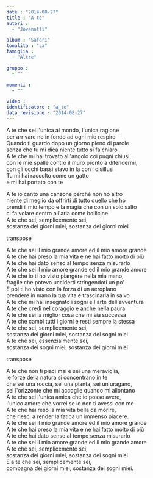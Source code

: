 ```yaml
---
date : "2014-08-27"
title : "A te"
autori : 
  - "Jovanotti"

album : "Safari"
tonalita : "La"
famiglia : 
  - "Altre"

gruppo : 
  - ""

momenti : 
  - ""

video : 
identificatore : "a_te"
data_revisione : "2014-08-27"
---
```

  
  
  
A te che sei l'unica al mondo, l'unica ragione   
per arrivare no in fondo ad ogni mio respiro   
Quando ti guardo dopo un giorno pieno di parole    
senza che tu mi dica niente tutto si fa chiaro   
A te che mi hai trovato all'angolo coi pugni chiusi,   
con le mie spalle contro il muro pronto a difendermi,   
con gli occhi bassi stavo in la con i disillusi   
Tu mi hai raccolto come un gatto  
e mi hai portato con te   
  
A te io canto una canzone perchè non ho altro   
niente di meglio da offrirti di tutto quello che ho   
prendi il mio tempo e la magia che con un solo salto   
ci fa volare dentro all'aria come bollicine   
A te che sei, semplicemente sei,  
sostanza dei giorni miei, sostanza dei giorni miei  
  
transpose  
  
  
A te che sei il mio grande amore ed il mio amore grande   
A te che hai preso la mia vita e ne hai fatto molto di più   
A te che hai dato senso al tempo senza misurarlo   
A te che sei il mio amore grande ed il mio grande amore   
A te che io ti ho visto piangere nella mia mano,   
fragile che potevo ucciderti stringendoti un po'   
E poi ti ho visto con la forza di un aeroplano   
prendere in mano la tua vita e trascinarla in salvo   
A te che mi hai insegnato i sogni e l'arte dell'avventura   
A te che credi nel coraggio e anche nella paura   
A te che sei la miglior cosa che mi sia successa   
A te che cambi tutti i giorni e resti sempre la stessa   
A te che sei, semplicemente sei,  
sostanza dei giorni miei, sostanza dei sogni miei  
A te che sei, essenzialmente sei,  
sostanza dei sogni miei, sostanza dei giorni miei  
  
transpose  
  
  
A te che non ti piaci mai e sei una meraviglia,   
le forze della natura si concentrano in te  
che sei una roccia, sei una pianta, sei un uragano,   
sei l'orizzonte che mi accoglie quando mi allontano   
A te che sei l'unica amica che io posso avere,  
l'unico amore che vorrei se io non ti avessi con me  
A te che hai reso la mia vita bella da morire,   
che riesci a render la fatica un immenso piacere.   
A te che sei il mio grande amore ed il mio amore grande   
A te che hai preso la mia vita e ne hai fatto molto di più  
A te che hai dato senso al tempo senza misurarlo   
A te che sei il mio amore grande ed il mio grande amore   
A te che sei, semplicemente sei,  
sostanza dei giorni miei, sostanza dei sogni miei  
E a te che sei, semplicemente sei,   
compagna dei giorni miei, sostanza dei sogni miei.  
  
  
